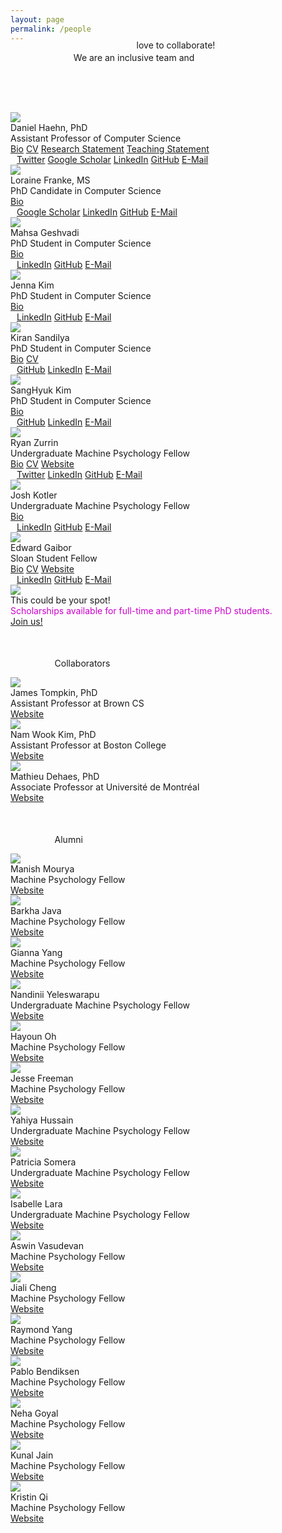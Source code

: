 ```yaml
---
layout: page
permalink: /people
---
```


<span class="teaser" style="left:20%;position:relative">We are an <span class="bluetext">inclusive team</span> and</span>
<span class="teaser" style="position: relative; float:left; left:40%;margin-top:-20px;">love to <span class="bluetext">collaborate</span>!</span>

<br><br><br>

<div class="person">
  <img src="/people/haehn.png">
  <div class="caption">
    Daniel Haehn, PhD<br>
    <span class="role">Assistant Professor of Computer Science</span><br>
    <span class="links">
      <a class="cleanlink" href="/people/haehn/bio.txt">Bio</a>
      <a class="cleanlink" href="https://danielhaehn.com/CV.pdf">CV</a>
      <a class="cleanlink" href="/people/haehn/research.pdf">Research Statement</a>
      <a class="cleanlink" href="/people/haehn/teaching.pdf">Teaching Statement</a>
    </span><br>
    <div class="icons gray" style="font-size:14px;margin-left:10px">
      <a href="https://twitter.com/danielhaehn" target="_blank"><span class="icon-twitter tooltip"><span class="tooltiptext">Twitter</span></span></a>
      <a href="https://scholar.google.com/citations?user=HGvsO6oAAAAJ&amp;hl=en" target="_blank"><span class="icon-book tooltip"><span class="tooltiptext">Google Scholar</span></span></a>
      <a href="https://www.linkedin.com/in/haehn" target="_blank"><span class="icon-linkedin2 tooltip"><span class="tooltiptext">LinkedIn</span></span></a>
      <a href="https://github.com/haehn" target="_blank"><span class="icon-github tooltip"><span class="tooltiptext">GitHub</span></span></a>
      <a href="mailto:REPLACE_WITH_LASTNAME@mpsych.org" target="_blank"><span class="icon-email tooltip"><span class="tooltiptext">E-Mail</span></span></a> 
  </div>
  </div>
</div>

<div class="person">
  <img src="/people/franke.jpg">
  <div class="caption">
    Loraine Franke, MS<br>
    <span class="role">PhD Candidate in Computer Science</span><br>
    <span class="links">
      <a class="cleanlink" href="/people/franke/bio.txt">Bio</a>
      <!-- <a class="cleanlink" href="/people/franke/cv.pdf">CV</a> -->
    </span><br>
    <div class="icons gray" style="font-size:14px;margin-left:10px">
      <a href="https://scholar.google.com/citations?user=byotQh4AAAAJ&hl" target="_blank"><span class="icon-book tooltip"><span class="tooltiptext">Google Scholar</span></span></a>
      <a href="https://linkedin.com/in/loraine-franke/" target="_blank"><span class="icon-linkedin2 tooltip"><span class="tooltiptext">LinkedIn</span></span></a>
      <a href="https://github.com/lorifranke" target="_blank"><span class="icon-github tooltip"><span class="tooltiptext">GitHub</span></span></a>
      <a href="mailto:REPLACE_WITH_LASTNAME@mpsych.org" target="_blank"><span class="icon-email tooltip"><span class="tooltiptext">E-Mail</span></span></a> 
  </div>
  </div>
</div>

<div class="person">
  <img src="/people/mgeshvadi.jpg">
  <div class="caption">
    Mahsa Geshvadi<br>
    <span class="role">PhD Student in Computer Science</span><br>
    <span class="links">
      <a class="cleanlink" href="/people/mgeshvadi/bio.txt">Bio</a>
    </span><br>
    <div class="icons gray" style="font-size:14px;margin-left:10px">
      <a href="https://www.linkedin.com/in/mahsa-geshvadi-13233a124/" target="_blank"><span class="icon-linkedin2 tooltip"><span class="tooltiptext">LinkedIn</span></span></a>
      <a href="https://github.com/mahsageshvadi" target="_blank"><span class="icon-github tooltip"><span class="tooltiptext">GitHub</span></span></a>
      <a href="mailto:REPLACE_WITH_LASTNAME@mpsych.org" target="_blank"><span class="icon-email tooltip"><span class="tooltiptext">E-Mail</span></span></a> 
    </div>
  </div>
</div>

<div class="person">
  <img src="/people/kim.jpg">
  <div class="caption">
    Jenna Kim<br>
    <span class="role">PhD Student in Computer Science</span><br>
    <span class="links">
      <a class="cleanlink" href="/people/Kim/bio.txt">Bio</a>
    </span><br>
    <div class="icons gray" style="font-size:14px;margin-left:10px">
      <a href="https://www.linkedin.com/in/jenna-kim-931985106/" target="_blank"><span class="icon-linkedin2 tooltip"><span class="tooltiptext">LinkedIn</span></span></a>
      <a href="https://github.com/jiehyunjkim" target="_blank"><span class="icon-github tooltip"><span class="tooltiptext">GitHub</span></span></a>
      <a href="mailto:REPLACE_WITH_LASTNAME@mpsych.org" target="_blank"><span class="icon-email tooltip"><span class="tooltiptext">E-Mail</span></span></a> 
    </div>
  </div>
</div>


<div class="person">
  <img src="/people/kiran.jpg">
  <div class="caption">
    Kiran Sandilya<br>
    <span class="role">PhD Student in Computer Science</span><br>
    <span class="links">      
      <a class="cleanlink" href="https://github.com/Kiransandilya/testfiles/blob/main/bio.txt">Bio</a>
      <a class="cleanlink" href="https://github.com/Kiransandilya/testfiles/blob/main/resume.pdf">CV</a>
    </span><br>
    <div class="icons gray" style="font-size:14px;margin-left:10px">   
      <a href="https://github.com/kiransandilya" target="_blank"><span class="icon-github tooltip"><span class="tooltiptext">GitHub</span></span></a>
      <a href="https://www.linkedin.com/in/kiran--sandilya" target="_blank"><span class="icon-linkedin2 tooltip"><span class="tooltiptext">LinkedIn</span></span></a>
      <a href="mailto:REPLACE_WITH_LASTNAME@mpsych.org" target="_blank"><span class="icon-email tooltip"><span class="tooltiptext">E-Mail</span></span></a>
    </div>
  </div>
</div>


<div class="person">
  <img src="/people/sanghyuk_size.jpg">
  <div class="caption">
    SangHyuk Kim<br>
    <span class="role">PhD Student in Computer Science</span><br>
    <span class="links">      
      <a class="cleanlink" href="https://raw.githubusercontent.com/shkimmie-umb/my_mpsych/main/bio.txt">Bio</a>
    </span><br>
    <div class="icons gray" style="font-size:14px;margin-left:10px">   
      <a href="https://github.com/shkimmie-umb" target="_blank"><span class="icon-github tooltip"><span class="tooltiptext">GitHub</span></span></a>
      <a href="https://www.linkedin.com/in/sang-hyuk-kim-469687182/" target="_blank"><span class="icon-linkedin2 tooltip"><span class="tooltiptext">LinkedIn</span></span></a>
      <a href="mailto:SangHyuk.Kim001@umb.edu" target="_blank"><span class="icon-email tooltip"><span class="tooltiptext">E-Mail</span></span></a>
    </div>
  </div>
</div>

<div class="person">
  <img src="/people/zurrin.jpg">
  <div class="caption">
    Ryan Zurrin<br>
    <span class="role">Undergraduate Machine Psychology Fellow</span><br>
    <span class="links">
      <a class="cleanlink" href="/people/zurrin/bio.txt">Bio</a>
      <a class="cleanlink" href="/people/zurrin/cv.pdf">CV</a>
      <a class="cleanlink" href="https://www.ryanzurrin.com" target="_blank">Website</a>
    </span><br>
    <div class="icons gray" style="font-size:14px;margin-left:10px">
      <a href="https://twitter.com/ryan_zurrin" target="_blank"><span class="icon-twitter tooltip"><span class="tooltiptext">Twitter</span></span></a>
      <a href="https://www.linkedin.com/in/ryan-zurrin" target="_blank"><span class="icon-linkedin2 tooltip"><span class="tooltiptext">LinkedIn</span></span></a>
      <a href="https://github.com/RyanZurrin" target="_blank"><span class="icon-github tooltip"><span class="tooltiptext">GitHub</span></span></a>
      <a href="mailto:REPLACE_WITH_LASTNAME@mpsych.org" target="_blank"><span class="icon-email tooltip"><span class="tooltiptext">E-Mail</span></span></a> 
  </div>
  </div>
</div>



<div class="person">
  <img src="/people/kotler.jpg">
  <div class="caption">
    Josh Kotler<br>
    <span class="role">Undergraduate Machine Psychology Fellow</span><br>
    <span class="links">
      <a class="cleanlink" href="/people/kotler/bio.txt">Bio</a>
    </span><br>
    <div class="icons gray" style="font-size:14px;margin-left:10px">
      <a href="https://www.linkedin.com/in/josh-kotler/" target="_blank"><span class="icon-linkedin2 tooltip"><span class="tooltiptext">LinkedIn</span></span></a>
      <a href="https://github.com/fib" target="_blank"><span class="icon-github tooltip"><span class="tooltiptext">GitHub</span></span></a>
      <a href="mailto:REPLACE_WITH_LASTNAME@mpsych.org" target="_blank"><span class="icon-email tooltip"><span class="tooltiptext">E-Mail</span></span></a> 
    </div>
  </div>
</div>

<div class="person">
  <img src="/people/edwardgaibor.png">
  <div class="caption">
    Edward Gaibor<br>
    <span class="role">Sloan Student Fellow</span><br>
    <span class="links">
      <a class="cleanlink" href="/people/edward/bio.txt">Bio</a>
      <a class="cleanlink" href="/people/edward/Resume_Edward_Gaibor.pdf">CV</a>
      <a class="cleanlink" href="https://edwardgaibor.me">Website</a>
    </span><br>
    <div class="icons gray" style="font-size:14px;margin-left:10px">
      <a href="https://www.linkedin.com/in/edwardgaibor/" target="_blank"><span class="icon-linkedin2 tooltip"><span class="tooltiptext">LinkedIn</span></span></a>
      <a href="https://github.com/gaiborjosue" target="_blank"><span class="icon-github tooltip"><span class="tooltiptext">GitHub</span></span></a>
      <a href="mailto:REPLACE_WITH_LASTNAME@mpsych.org" target="_blank"><span class="icon-email tooltip"><span class="tooltiptext">E-Mail</span></span></a> 
    </div>
  </div>
</div>


<div class="person">
  <img src="/gfx/team.png">
  <div class="caption">
    This could be your spot!<br>
    <span class="role" style="color:#cd00cd">Scholarships available for full-time and part-time PhD students.</span><br>
    <span class="links">
      <a class="cleanlink" href="/join/">Join us!</a>
    </span>
  </div>
</div>

<p style="margin-left:14%;margin-top:50px;">Collaborators</p>
<div class="collaborator">
  <img src="/people/collaborators/tompkin.png">
  <div class="caption">
    James Tompkin, PhD<br>
    <span class="role">Assistant Professor at Brown CS</span><br>
    <span class="links">
      <a class="cleanlink" href="http://jamestompkin.com" target="_blank">Website</a>
    </span>
  </div>
</div>

<div class="collaborator">
  <img src="/people/collaborators/kim.png">
  <div class="caption">
    Nam Wook Kim, PhD<br>
    <span class="role">Assistant Professor at Boston College</span><br>
    <span class="links">
      <a class="cleanlink" href="http://namwkim.org" target="_blank">Website</a>
    </span>
  </div>
</div>

<div class="collaborator">
  <img src="/people/collaborators/mathieu.png">
  <div class="caption">
    Mathieu Dehaes, PhD<br>
    <span class="role">Associate Professor at Université de Montréal</span><br>
    <span class="links">
      <a class="cleanlink" href="https://radiologie.umontreal.ca/departement/les-professeurs/profil/dehaes-mathieu/in17806/" target="_blank">Website</a>
    </span>
  </div>
</div>

<p style="margin-left:14%;margin-top:50px;">Alumni</p>

<div class="alumni">
  <img src="/people/alumni/manish.jpg">
  <div class="caption">
    Manish Mourya<br>
    <span class="role">Machine Psychology Fellow</span><br>
    <span class="links">
      <a class="cleanlink" href="https://mouryamanish.github.io">Website</a>
    </span>
  </div>
</div>

<div class="alumni">
  <img src="/people/alumni/barkha.jpg">
  <div class="caption">
    Barkha Java<br>
    <span class="role">Machine Psychology Fellow</span><br>
    <span class="links">
      <a class="cleanlink" href="https://www.linkedin.com/in/barkha-java">Website</a>
    </span>
  </div>
</div>

<div class="alumni">
  <img src="/people/alumni/yang.jpg">
  <div class="caption">
    Gianna Yang<br>
    <span class="role">Machine Psychology Fellow</span><br>
    <span class="links">
      <a class="cleanlink" href="https://www.linkedin.com/in/guangyang98/">Website</a>
    </span>
  </div>
</div>

<div class="alumni">
  <img src="/people/alumni/yeleswarapu.jpg">
  <div class="caption">
    Nandinii Yeleswarapu<br>
    <span class="role">Undergraduate Machine Psychology Fellow</span><br>
    <span class="links">
      <a class="cleanlink" href="https://www.linkedin.com/in/nandiniiys">Website</a>
    </span>
  </div>
</div>

<div class="alumni">
  <img src="/people/alumni/oh.jpg">
  <div class="caption">
    Hayoun Oh<br>
    <span class="role">Machine Psychology Fellow</span><br>
    <span class="links">
      <a class="cleanlink" href="https://www.linkedin.com/in/hayoun-oh-49a688205/">Website</a>
    </span>
  </div>
</div>

<div class="alumni">
  <img src="/people/alumni/freeman.jpg">
  <div class="caption">
    Jesse Freeman<br>
    <span class="role">Machine Psychology Fellow</span><br>
    <span class="links">
      <a class="cleanlink" href="https://www.linkedin.com/in/jesse-freeman-40018350/">Website</a>
    </span>
  </div>
</div>

<div class="alumni">
  <img src="/people/alumni/hussain.jpg">
  <div class="caption">
    Yahiya Hussain<br>
    <span class="role">Undergraduate Machine Psychology Fellow</span><br>
    <span class="links">
      <a class="cleanlink" href="https://www.linkedin.com/in/yahiyahussain">Website</a>
    </span>
  </div>
</div>

<div class="alumni">
  <img src="/people/alumni/somera.png">
  <div class="caption">
    Patricia Somera<br>
    <span class="role">Undergraduate Machine Psychology Fellow</span><br>
    <span class="links">
      <a class="cleanlink" href="https://www.linkedin.com/in/patricia-somera-a700701b3">Website</a>
    </span>
  </div>
</div>

<div class="alumni">
  <img src="/people/alumni/lara.jpg">
  <div class="caption">
    Isabelle Lara<br>
    <span class="role">Undergraduate Machine Psychology Fellow</span><br>
    <span class="links">
      <a class="cleanlink" href="https://www.linkedin.com/in/isabelle-l-99903a137">Website</a>
    </span>
  </div>
</div>

<div class="alumni">
  <img src="/people/alumni/vasudevan.jpg">
  <div class="caption">
    Aswin Vasudevan<br>
    <span class="role">Machine Psychology Fellow</span><br>
    <span class="links">
      <a class="cleanlink" href="https://www.linkedin.com/in/aswinvasudevan21/">Website</a>
    </span>
  </div>
</div>

<div class="alumni">
  <img src="/people/alumni/cheng.png">
  <div class="caption">
    Jiali Cheng<br>
    <span class="role">Machine Psychology Fellow</span><br>
    <span class="links">
      <a class="cleanlink" href="https://www.linkedin.com/in/jiali-cheng-67056b14a/">Website</a>
    </span>
  </div>
</div>

<div class="alumni">
  <img src="/people/alumni/ryang.jpg">
  <div class="caption">
    Raymond Yang<br>
    <span class="role">Machine Psychology Fellow</span><br>
    <span class="links">
      <a class="cleanlink" href="https://www.linkedin.com/in/raymond-yang-913b64152/">Website</a>
    </span>
  </div>
</div>

<div class="alumni">
  <img src="/people/alumni/bendiksen.jpg">
  <div class="caption">
    Pablo Bendiksen<br>
    <span class="role">Machine Psychology Fellow</span><br>
    <span class="links">
      <a class="cleanlink" href="https://www.linkedin.com/in/pablo-bendiksen-11b583127">Website</a>
    </span>
  </div>
</div>

<div class="alumni">
  <img src="/people/alumni/goyal.jpg">
  <div class="caption">
    Neha Goyal<br>
    <span class="role">Machine Psychology Fellow</span><br>
    <span class="links">
      <a class="cleanlink" href="https://www.linkedin.com/in/neha-goyal-696a30107/">Website</a>
    </span>
  </div>
</div>

<div class="alumni">
  <img src="/people/alumni/jain.jpg">
  <div class="caption">
    Kunal Jain<br>
    <span class="role">Machine Psychology Fellow</span><br>
    <span class="links">
      <a class="cleanlink" href="https://www.linkedin.com/in/jainkhere/">Website</a>
    </span>
  </div>
</div>

<div class="alumni">
  <img src="/people/alumni/qi.jpg">
  <div class="caption">
    Kristin Qi<br>
    <span class="role">Machine Psychology Fellow</span><br>
    <span class="links">
      <a class="cleanlink" href="https://www.linkedin.com/in/kristinqi/">Website</a>
    </span>
  </div>
</div>


